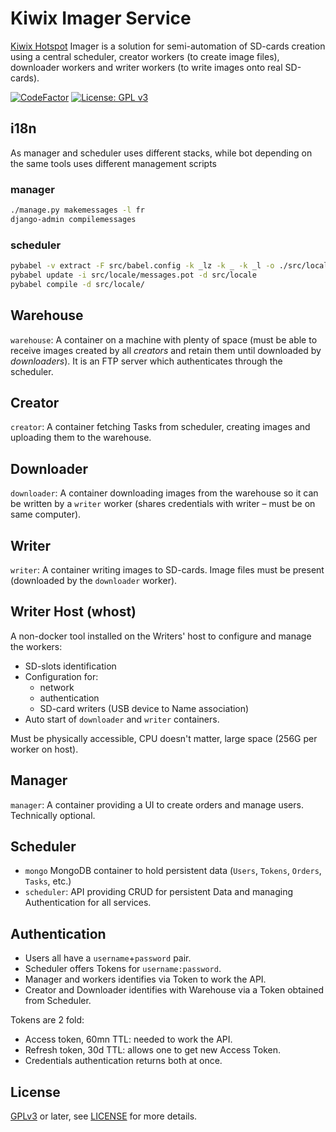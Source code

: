 # Kiwix Imager Service

[Kiwix Hotspot](https://www.kiwix.org/en/downloads/kiwix-hotspot/)
Imager is a solution for semi-automation of SD-cards creation using
a central scheduler, creator workers (to create image files),
downloader workers and writer workers (to write images onto real
SD-cards).

[![CodeFactor](https://www.codefactor.io/repository/github/offspot/cardshop/badge)](https://www.codefactor.io/repository/github/offspot/cardshop)
[![License: GPL v3](https://img.shields.io/badge/License-GPLv3-blue.svg)](https://www.gnu.org/licenses/gpl-3.0)

## i18n

As manager and scheduler uses different stacks, while bot depending on the same tools
uses different management scripts

### manager

```sh
./manage.py makemessages -l fr
django-admin compilemessages
```

### scheduler

```sh
pybabel -v extract -F src/babel.config -k _lz -k _ -k _l -o ./src/locale/messages.pot ./src
pybabel update -i src/locale/messages.pot -d src/locale
pybabel compile -d src/locale/
```

## Warehouse

`warehouse`: A container on a machine with plenty of space (must be
able to receive images created by all _creators_ and retain them until
downloaded by _downloaders_). It is an FTP server which authenticates
through the scheduler.

## Creator

`creator`: A container fetching Tasks from scheduler, creating images
and uploading them to the warehouse.

## Downloader

`downloader`: A container downloading images from the warehouse so it
can be written by a `writer` worker (shares credentials with writer –
must be on same computer).

## Writer

`writer`: A container writing images to SD-cards. Image files must be
present (downloaded by the `downloader` worker).

## Writer Host (whost)

A non-docker tool installed on the Writers' host to configure and
manage the workers:

* SD-slots identification
* Configuration for:
    * network
    * authentication
    * SD-card writers (USB device to Name association)
* Auto start of `downloader` and `writer` containers.

Must be physically accessible, CPU doesn't matter, large space (256G
per worker on host).

## Manager

`manager`: A container providing a UI to create orders and manage
users. Technically optional.

## Scheduler

* `mongo` MongoDB container to hold persistent data (`Users`, `Tokens`, `Orders`, `Tasks`, etc.)
* `scheduler`: API providing CRUD for persistent Data and managing Authentication for all services.

## Authentication

* Users all have a `username`+`password` pair.
* Scheduler offers Tokens for `username:password`.
* Manager and workers identifies via Token to work the API.
* Creator and Downloader identifies with Warehouse via a Token obtained from Scheduler.

Tokens are 2 fold:

* Access token, 60mn TTL: needed to work the API.
* Refresh token, 30d TTL: allows one to get new Access Token.
* Credentials authentication returns both at once.

## License

[GPLv3](https://www.gnu.org/licenses/gpl-3.0) or later, see
[LICENSE](LICENSE) for more details.
